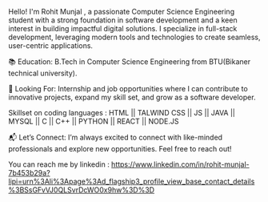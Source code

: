 Hello! I'm Rohit Munjal , a passionate Computer Science Engineering student with a strong foundation in software development and a keen interest in building impactful digital solutions. I specialize in full-stack development, leveraging modern tools and technologies to create seamless, user-centric applications.

📚 Education:
B.Tech in Computer Science Engineering from BTU(Bikaner technical university).

💼 Looking For:
Internship and job opportunities where I can contribute to innovative projects, expand my skill set, and grow as a software developer.

Skillset on coding languages :
HTML || TALWIND CSS || JS || JAVA || MYSQL || C || C++ || PYTHON || REACT || NODE.JS

📬 Let’s Connect:
I’m always excited to connect with like-minded professionals and explore new opportunities. Feel free to reach out!

You can reach me by linkedin : https://www.linkedin.com/in/rohit-munjal-7b453b29a?lipi=urn%3Ali%3Apage%3Ad_flagship3_profile_view_base_contact_details%3BSsGFvVJ0QLSvrDcWO0x9hw%3D%3D
